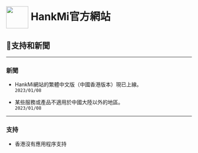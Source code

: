 # [<img src="https://www.hankmi.com/favicon.ico" width="60" height="60" align="center" />](https://www.hankmi.com/hk) HankMi官方網站
## 📰支持和新聞

***

### 新聞
* HankMi網站的繁體中文版（中國香港版本）現已上線。   
`2023/01/08`  
  
* 某些服務或產品不適用於中國大陸以外的地區。    
`2023/01/08`  
  

***

### 支持
* 香港沒有應用程序支持
